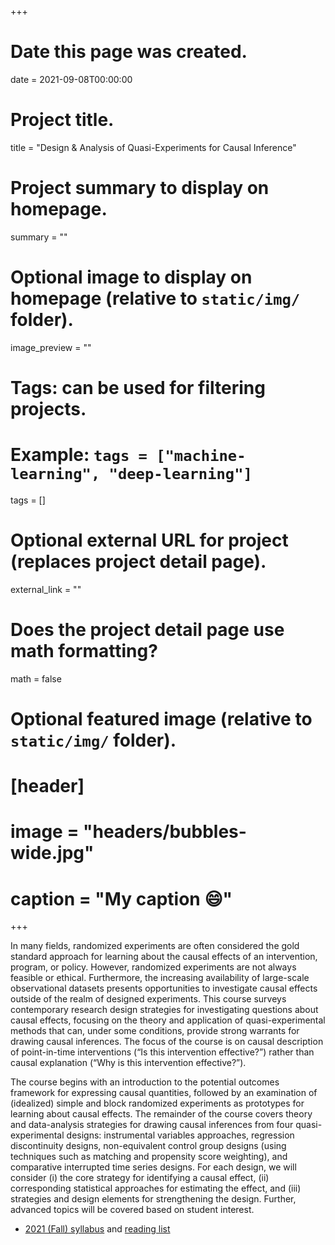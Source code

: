 +++
# Date this page was created.
date = 2021-09-08T00:00:00

# Project title.
title = "Design & Analysis of Quasi-Experiments for Causal Inference"

# Project summary to display on homepage.
summary = ""

# Optional image to display on homepage (relative to `static/img/` folder).
image_preview = ""

# Tags: can be used for filtering projects.
# Example: `tags = ["machine-learning", "deep-learning"]`
tags = []

# Optional external URL for project (replaces project detail page).
external_link = ""

# Does the project detail page use math formatting?
math = false

# Optional featured image (relative to `static/img/` folder).
# [header]
# image = "headers/bubbles-wide.jpg"
# caption = "My caption :smile:"

+++

In many fields, randomized experiments are often considered the gold standard approach for learning about the causal effects of an intervention, program, or policy. However, randomized experiments are not always feasible or ethical. Furthermore, the increasing availability of large-scale observational datasets presents opportunities to investigate causal effects outside of the realm of designed experiments. This course surveys contemporary research design strategies for investigating questions about causal effects, focusing on the theory and application of quasi-experimental methods that can, under some conditions, provide strong warrants for drawing causal inferences. The focus of the course is on causal description of point-in-time interventions (“Is this intervention effective?”) rather than causal explanation (“Why is this intervention effective?”).

The course begins with an introduction to the potential outcomes framework for expressing causal quantities, followed by an examination of (idealized) simple and block randomized experiments as prototypes for learning about causal effects. The remainder of the course covers theory and data-analysis strategies for drawing causal inferences from four quasi-experimental designs: instrumental variables approaches, regression discontinuity designs, non-equivalent control group designs (using techniques such as matching and propensity score weighting), and comparative interrupted time series designs. For each design, we will consider (i) the core strategy for identifying a causal effect, (ii) corresponding statistical approaches for estimating the effect, and (iii) strategies and design elements for strengthening the design. Further, advanced topics will be covered based on student interest.

- [2021 (Fall) syllabus](/files/syllabi/EDPSYCH-963-001-Quasi-Experiments-2021-Fall-syllabus.pdf) and [reading list](/files/syllabi/EDPSYCH-963-001-Quasi-Experiments-2021-Fall-reading-list.pdf)
